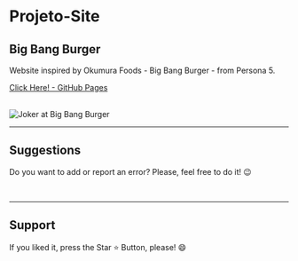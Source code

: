 # Projeto-Site

 <h2> Big Bang Burger </h2>

<p>Website inspired by Okumura Foods - Big Bang Burger - from Persona 5. </p>

[Click Here! - GitHub Pages](https://chrysthy.github.io/Projeto-Site/)

<br>

 <img src="https://pbs.twimg.com/media/FfemsSYXgAEhQi7.jpg" alt="Joker at Big Bang Burger">

<br>
<hr>
<h2> Suggestions </h2>
<p> Do you want to add or report an error? Please, feel free to do it! 😉 </p>

<br>
<hr>
<h2> Support </h2>
<p> If you liked it, press the Star ⭐ Button, please! 😄 </p>
